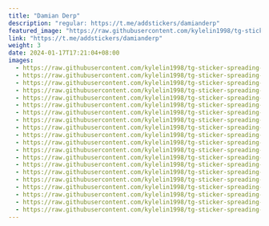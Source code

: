 ```yaml
---
title: "Damian Derp"
description: "regular: https://t.me/addstickers/damianderp"
featured_image: "https://raw.githubusercontent.com/kylelin1998/tg-sticker-spreading-worldwide-images/main/img/73c6fefa-e4a3-4eda-9c41-8787e9ba3db8.jpg"
link: "https://t.me/addstickers/damianderp"
weight: 3
date: 2024-01-17T17:21:04+08:00
images:
  - https://raw.githubusercontent.com/kylelin1998/tg-sticker-spreading-worldwide-images/main/img/73c6fefa-e4a3-4eda-9c41-8787e9ba3db8.jpg
  - https://raw.githubusercontent.com/kylelin1998/tg-sticker-spreading-worldwide-images/main/img/e9c7bbd3-ed7b-4624-b9b2-8845a88b6f44.jpg
  - https://raw.githubusercontent.com/kylelin1998/tg-sticker-spreading-worldwide-images/main/img/0831d62f-e5fb-437c-8d99-bcf050e55772.jpg
  - https://raw.githubusercontent.com/kylelin1998/tg-sticker-spreading-worldwide-images/main/img/02a77b4a-3e8b-4eb6-b1ff-af2624046009.jpg
  - https://raw.githubusercontent.com/kylelin1998/tg-sticker-spreading-worldwide-images/main/img/1ed23b0b-80f5-426d-ad02-7362749a8fb9.jpg
  - https://raw.githubusercontent.com/kylelin1998/tg-sticker-spreading-worldwide-images/main/img/49a178d5-117d-40be-a994-a3d5ae09f842.jpg
  - https://raw.githubusercontent.com/kylelin1998/tg-sticker-spreading-worldwide-images/main/img/8ea639a4-833e-4aa2-bc42-2816273bb4d4.jpg
  - https://raw.githubusercontent.com/kylelin1998/tg-sticker-spreading-worldwide-images/main/img/0902ce7f-d7ec-491a-b019-84c55a03bda3.jpg
  - https://raw.githubusercontent.com/kylelin1998/tg-sticker-spreading-worldwide-images/main/img/b10c072f-f5c7-4e79-bcb4-37fed1372029.jpg
  - https://raw.githubusercontent.com/kylelin1998/tg-sticker-spreading-worldwide-images/main/img/45130b4c-5763-45fc-83af-4e2b35322614.jpg
  - https://raw.githubusercontent.com/kylelin1998/tg-sticker-spreading-worldwide-images/main/img/d02c501c-a0dc-4ae7-9e06-4ad0658c8543.jpg
  - https://raw.githubusercontent.com/kylelin1998/tg-sticker-spreading-worldwide-images/main/img/2847ec2e-c040-4f09-8910-d278ddc5644c.jpg
  - https://raw.githubusercontent.com/kylelin1998/tg-sticker-spreading-worldwide-images/main/img/339a75e3-3258-4a1e-9f05-c348a35adb6f.jpg
  - https://raw.githubusercontent.com/kylelin1998/tg-sticker-spreading-worldwide-images/main/img/de227f66-0bf3-40d9-8a88-83ca49a20bd5.jpg
  - https://raw.githubusercontent.com/kylelin1998/tg-sticker-spreading-worldwide-images/main/img/74d8e786-bd3d-42ba-8516-fd36e33c664e.jpg
  - https://raw.githubusercontent.com/kylelin1998/tg-sticker-spreading-worldwide-images/main/img/3ac8755f-31a6-4cca-ad55-9e386b7adeff.jpg
  - https://raw.githubusercontent.com/kylelin1998/tg-sticker-spreading-worldwide-images/main/img/c3176c5e-d189-4585-b514-8951eba9b445.jpg
  - https://raw.githubusercontent.com/kylelin1998/tg-sticker-spreading-worldwide-images/main/img/b1aac82e-3277-4cce-8cb3-936845809c6a.jpg
  - https://raw.githubusercontent.com/kylelin1998/tg-sticker-spreading-worldwide-images/main/img/b19655e7-4fed-4af1-a85e-ee9d8d50905e.jpg
  - https://raw.githubusercontent.com/kylelin1998/tg-sticker-spreading-worldwide-images/main/img/a108e623-bca9-4376-b741-902bc2e54155.jpg
---
```

